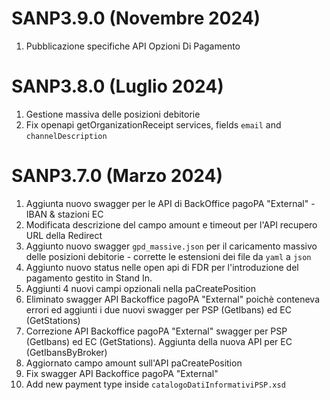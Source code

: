 # SANP3.9.0 (Novembre 2024)
1. Pubblicazione specifiche API Opzioni Di Pagamento 

# SANP3.8.0 (Luglio 2024)
1. Gestione massiva delle posizioni debitorie
2. Fix openapi getOrganizationReceipt services, fields `email` and `channelDescription`

# SANP3.7.0 (Marzo 2024)
1. Aggiunta nuovo swagger per le API di BackOffice pagoPA "External" - IBAN & stazioni EC
2. Modificata descrizione del campo amount e timeout per l'API recupero URL della Redirect
3. Aggiunto nuovo swagger `gpd_massive.json` per il caricamento massivo delle posizioni debitorie - corrette le estensioni dei file da `yaml` a `json`
4. Aggiunto nuovo status nelle open api di FDR per l'introduzione del pagamento gestito in Stand In.
5. Aggiunti 4 nuovi campi opzionali nella paCreatePosition
6. Eliminato swagger API Backoffice pagoPA "External" poichè conteneva errori ed aggiunti i due nuovi swagger per PSP (GetIbans) ed EC (GetStations)
7. Correzione API Backoffice pagoPA "External" swagger per PSP (GetIbans) ed EC (GetStations). Aggiunta della nuova API per EC (GetIbansByBroker)
8. Aggiornato campo amount sull'API paCreatePosition
9. Fix swagger API Backoffice pagoPA "External"
10. Add new payment type inside `catalogoDatiInformativiPSP.xsd`
